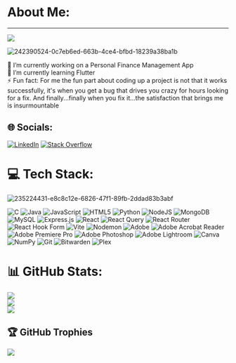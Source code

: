 # About Me:
---
[![](https://visitcount.itsvg.in/api?id=ArfanAnulal&icon=1&color=0)](https://visitcount.itsvg.in)

![242390524-0c7eb6ed-663b-4ce4-bfbd-18239a38ba1b](https://github.com/user-attachments/assets/bffbe056-5cf5-48d2-8da4-64518ff2f375)

🔭 I’m currently working on a Personal Finance Management App<br>🌱 I’m currently learning Flutter<br>⚡ Fun fact: For me the fun part about coding up a project is not that it works successfully, it's when you get a bug that drives you crazy for hours looking for a fix. And finally...finally when you fix it...the satisfaction that brings me is insurmountable


## 🌐 Socials:
[![LinkedIn](https://img.shields.io/badge/LinkedIn-%230077B5.svg?logo=linkedin&logoColor=white)](https://linkedin.com/in/arfan-anulal-a57071298) [![Stack Overflow](https://img.shields.io/badge/-Stackoverflow-FE7A16?logo=stack-overflow&logoColor=white)](https://stackoverflow.com/users/19325312/retro-zapper) 

# 💻 Tech Stack:
![235224431-e8c8c12e-6826-47f1-89fb-2ddad83b3abf](https://github.com/user-attachments/assets/e13789c0-66bf-408c-988a-dfeb7f0004fb)

![C](https://img.shields.io/badge/c-%2300599C.svg?style=for-the-badge&logo=c&logoColor=white) ![Java](https://img.shields.io/badge/java-%23ED8B00.svg?style=for-the-badge&logo=openjdk&logoColor=white) ![JavaScript](https://img.shields.io/badge/javascript-%23323330.svg?style=for-the-badge&logo=javascript&logoColor=%23F7DF1E) ![HTML5](https://img.shields.io/badge/html5-%23E34F26.svg?style=for-the-badge&logo=html5&logoColor=white) ![Python](https://img.shields.io/badge/python-3670A0?style=for-the-badge&logo=python&logoColor=ffdd54) ![NodeJS](https://img.shields.io/badge/node.js-6DA55F?style=for-the-badge&logo=node.js&logoColor=white) ![MongoDB](https://img.shields.io/badge/MongoDB-%234ea94b.svg?style=for-the-badge&logo=mongodb&logoColor=white) ![MySQL](https://img.shields.io/badge/mysql-4479A1.svg?style=for-the-badge&logo=mysql&logoColor=white) ![Express.js](https://img.shields.io/badge/express.js-%23404d59.svg?style=for-the-badge&logo=express&logoColor=%2361DAFB) ![React](https://img.shields.io/badge/react-%2320232a.svg?style=for-the-badge&logo=react&logoColor=%2361DAFB) ![React Query](https://img.shields.io/badge/-React%20Query-FF4154?style=for-the-badge&logo=react%20query&logoColor=white) ![React Router](https://img.shields.io/badge/React_Router-CA4245?style=for-the-badge&logo=react-router&logoColor=white) ![React Hook Form](https://img.shields.io/badge/React%20Hook%20Form-%23EC5990.svg?style=for-the-badge&logo=reacthookform&logoColor=white) ![Vite](https://img.shields.io/badge/vite-%23646CFF.svg?style=for-the-badge&logo=vite&logoColor=white) ![Nodemon](https://img.shields.io/badge/NODEMON-%23323330.svg?style=for-the-badge&logo=nodemon&logoColor=%BBDEAD) ![Adobe](https://img.shields.io/badge/adobe-%23FF0000.svg?style=for-the-badge&logo=adobe&logoColor=white) ![Adobe Acrobat Reader](https://img.shields.io/badge/Adobe%20Acrobat%20Reader-EC1C24.svg?style=for-the-badge&logo=Adobe%20Acrobat%20Reader&logoColor=white) ![Adobe Premiere Pro](https://img.shields.io/badge/Adobe%20Premiere%20Pro-9999FF.svg?style=for-the-badge&logo=Adobe%20Premiere%20Pro&logoColor=white) ![Adobe Photoshop](https://img.shields.io/badge/adobe%20photoshop-%2331A8FF.svg?style=for-the-badge&logo=adobe%20photoshop&logoColor=white) ![Adobe Lightroom](https://img.shields.io/badge/Adobe%20Lightroom-31A8FF.svg?style=for-the-badge&logo=Adobe%20Lightroom&logoColor=white) ![Canva](https://img.shields.io/badge/Canva-%2300C4CC.svg?style=for-the-badge&logo=Canva&logoColor=white) ![NumPy](https://img.shields.io/badge/numpy-%23013243.svg?style=for-the-badge&logo=numpy&logoColor=white) ![Git](https://img.shields.io/badge/git-%23F05033.svg?style=for-the-badge&logo=git&logoColor=white) ![Bitwarden](https://img.shields.io/badge/bitwarden-%23175DDC.svg?style=for-the-badge&logo=bitwarden&logoColor=white) ![Plex](https://img.shields.io/badge/plex-%23E5A00D.svg?style=for-the-badge&logo=plex&logoColor=white)

# 📊 GitHub Stats:
![](https://github-readme-stats.vercel.app/api?username=ArfanAnulal&theme=react&hide_border=false&include_all_commits=false&count_private=false)<br/>
![](https://github-readme-streak-stats.herokuapp.com/?user=ArfanAnulal&theme=react&hide_border=false)<br/>
![](https://github-readme-stats.vercel.app/api/top-langs/?username=ArfanAnulal&theme=react&hide_border=false&include_all_commits=false&count_private=false&layout=compact)

## 🏆 GitHub Trophies
![](https://github-profile-trophy.vercel.app/?username=ArfanAnulal&theme=radical&no-frame=false&no-bg=false&margin-w=4)



<!-- Proudly created with GPRM ( https://gprm.itsvg.in ) -->
